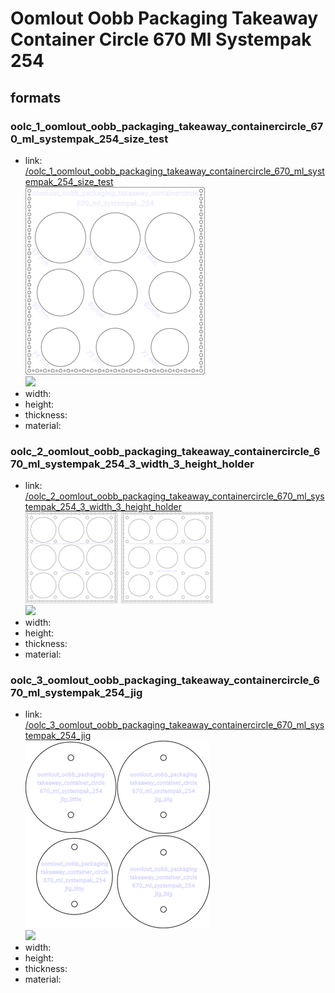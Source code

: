 # Oomlout Oobb Packaging Takeaway Container Circle 670 Ml Systempak 254


## formats

### oolc_1_oomlout_oobb_packaging_takeaway_containercircle_670_ml_systempak_254_size_test
* link: [/oolc_1_oomlout_oobb_packaging_takeaway_containercircle_670_ml_systempak_254_size_test](oolc_1_oomlout_oobb_packaging_takeaway_containercircle_670_ml_systempak_254_size_test)  
![](oolc_1_oomlout_oobb_packaging_takeaway_containercircle_670_ml_systempak_254_size_test/working_300.png)  
![](oolc_1_oomlout_oobb_packaging_takeaway_containercircle_670_ml_systempak_254_size_test/image_300.jpg)  
* width:   
* height:   
* thickness:   
* material:   
 

### oolc_2_oomlout_oobb_packaging_takeaway_containercircle_670_ml_systempak_254_3_width_3_height_holder
* link: [/oolc_2_oomlout_oobb_packaging_takeaway_containercircle_670_ml_systempak_254_3_width_3_height_holder](oolc_2_oomlout_oobb_packaging_takeaway_containercircle_670_ml_systempak_254_3_width_3_height_holder)  
![](oolc_2_oomlout_oobb_packaging_takeaway_containercircle_670_ml_systempak_254_3_width_3_height_holder/working_300.png)  
![](oolc_2_oomlout_oobb_packaging_takeaway_containercircle_670_ml_systempak_254_3_width_3_height_holder/image_300.jpg)  
* width:   
* height:   
* thickness:   
* material:   
 

### oolc_3_oomlout_oobb_packaging_takeaway_containercircle_670_ml_systempak_254_jig
* link: [/oolc_3_oomlout_oobb_packaging_takeaway_containercircle_670_ml_systempak_254_jig](oolc_3_oomlout_oobb_packaging_takeaway_containercircle_670_ml_systempak_254_jig)  
![](oolc_3_oomlout_oobb_packaging_takeaway_containercircle_670_ml_systempak_254_jig/working_300.png)  
![](oolc_3_oomlout_oobb_packaging_takeaway_containercircle_670_ml_systempak_254_jig/image_300.jpg)  
* width:   
* height:   
* thickness:   
* material:   
 
